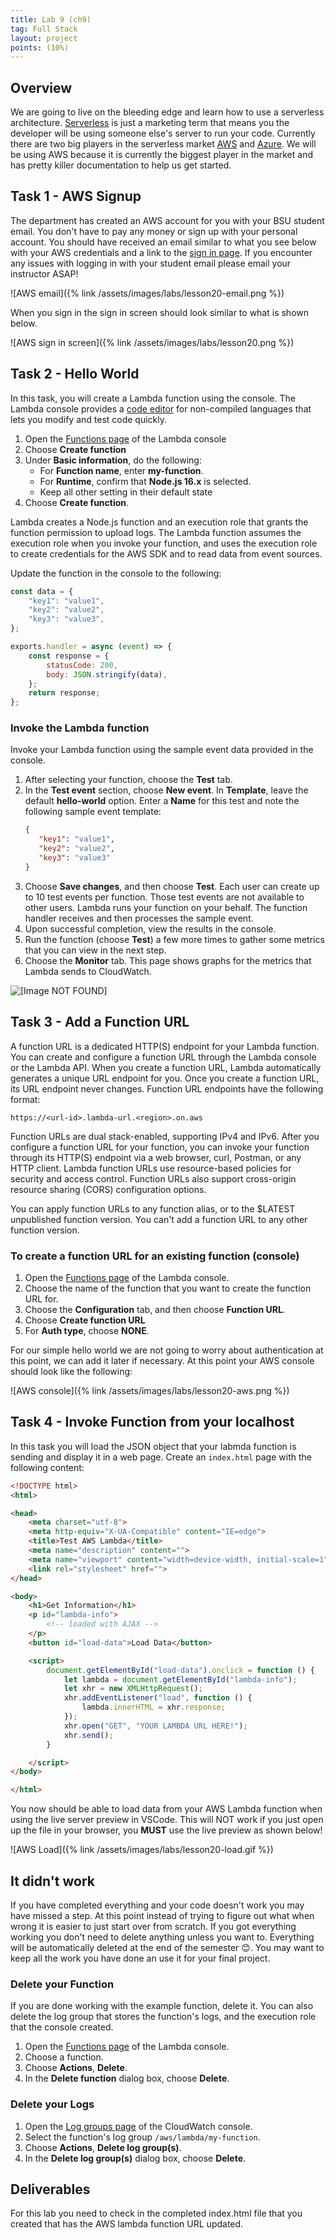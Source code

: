 ```yaml
---
title: Lab 9 (ch9)
tag: Full Stack
layout: project
points: (10%)
---
```


## Overview

We are going to live on the bleeding edge and learn how to use a serverless
architecture.
[Serverless](https://www.cloudflare.com/learning/serverless/what-is-serverless)
is just a marketing term that means you the developer will be using someone
else's server to run your code. Currently there are two big players in the
serverless market [AWS](https://en.wikipedia.org/wiki/Amazon_Web_Services) and
[Azure](https://en.wikipedia.org/wiki/Microsoft_Azure). We will be using AWS
because it is currently the biggest player in the market and has pretty killer
documentation to help us get started.

## Task 1 - AWS Signup

The department has created an AWS account for you with your BSU student email.
You don't have to pay any money or sign up with your personal account. You
should have received an email similar to what you see below with your AWS
credentials and a link to the [sign in
page](https://bsucompsci.signin.aws.amazon.com/console). If you encounter any
issues with logging in with your student email please email your instructor
ASAP!

![AWS email]({% link /assets/images/labs/lesson20-email.png %})

When you sign in the sign in screen should look similar to what is shown below.

![AWS sign in screen]({% link /assets/images/labs/lesson20.png %})

## Task 2 - Hello World

In this task, you will create a Lambda function using the console. The Lambda
console provides a [code
editor](https://github.com/awsdocs/aws-lambda-developer-guide/blob/main/doc_source/foundation-console.md#code-editor)
for non-compiled languages that lets you modify and test code quickly. 

1. Open the [Functions page](https://console.aws.amazon.com/lambda/home#/functions) of the Lambda console
2. Choose **Create function**
3. Under **Basic information**, do the following:
   - For **Function name**, enter **my-function**.
   - For **Runtime**, confirm that **Node.js 16.x** is selected.
   - Keep all other setting in their default state
4. Choose **Create function**.

Lambda creates a Node.js function and an execution role that grants the function
permission to upload logs. The Lambda function assumes the execution role when
you invoke your function, and uses the execution role to create credentials for
the AWS SDK and to read data from event sources.

Update the function in the console to the following:

```javascript
const data = {
    "key1": "value1",
    "key2": "value2",
    "key3": "value3",
};

exports.handler = async (event) => {
    const response = {
        statusCode: 200,
        body: JSON.stringify(data),
    };
    return response;
};
```

### Invoke the Lambda function

Invoke your Lambda function using the sample event data provided in the console.

1. After selecting your function, choose the **Test** tab.
2. In the **Test event** section, choose **New event**. In **Template**, leave
   the default **hello-world** option. Enter a **Name** for this test and note
   the following sample event template:
   ```json
   {
      "key1": "value1",
      "key2": "value2",
      "key3": "value3"
   }
   ```
3. Choose **Save changes**, and then choose **Test**. Each user can create up to
   10 test events per function. Those test events are not available to other
   users. Lambda runs your function on your behalf. The function handler
   receives and then processes the sample event.
4. Upon successful completion, view the results in the console.
5. Run the function (choose **Test**) a few more times to gather some metrics
   that you can view in the next step.
6. Choose the **Monitor** tab. This page shows graphs for the metrics that
   Lambda sends to CloudWatch.
  
![\[Image NOT FOUND\]](http://docs.aws.amazon.com/lambda/latest/dg/images/metrics-functions-list.png)

## Task 3 - Add a Function URL

A function URL is a dedicated HTTP(S) endpoint for your Lambda function. You can
create and configure a function URL through the Lambda console or the Lambda
API. When you create a function URL, Lambda automatically generates a unique URL
endpoint for you. Once you create a function URL, its URL endpoint never
changes. Function URL endpoints have the following format:

`https://<url-id>.lambda-url.<region>.on.aws`

Function URLs are dual stack-enabled, supporting IPv4 and IPv6. After you
configure a function URL for your function, you can invoke your function through
its HTTP(S) endpoint via a web browser, curl, Postman, or any HTTP client.
Lambda function URLs use resource-based policies for security and access
control. Function URLs also support cross-origin resource sharing (CORS)
configuration options.

You can apply function URLs to any function alias, or to the $LATEST unpublished
function version. You can't add a function URL to any other function version.

### To create a function URL for an existing function (console)

1. Open the [Functions page](https://console.aws.amazon.com/lambda/home#/functions) of the Lambda console.
2. Choose the name of the function that you want to create the function URL for.
3. Choose the **Configuration** tab, and then choose **Function URL**.
4. Choose **Create function URL**
5. For **Auth type**, choose  **NONE**.

For our simple hello world we are not going to worry about authentication at
this point, we can add it later if necessary. At this point your AWS console
should look like the following:

![AWS console]({% link /assets/images/labs/lesson20-aws.png %})

## Task 4 - Invoke Function from your localhost

In this task you will load the JSON object that your labmda function is sending
and display it in a web page. Create an `index.html` page with the following
content:

```html
<!DOCTYPE html>
<html>

<head>
    <meta charset="utf-8">
    <meta http-equiv="X-UA-Compatible" content="IE=edge">
    <title>Test AWS Lambda</title>
    <meta name="description" content="">
    <meta name="viewport" content="width=device-width, initial-scale=1">
    <link rel="stylesheet" href="">
</head>

<body>
    <h1>Get Information</h1>
    <p id="lambda-info">
        <!-- loaded with AJAX -->
    </p>
    <button id="load-data">Load Data</button>

    <script>
        document.getElementById("load-data").onclick = function () {
            let lambda = document.getElementById("lambda-info");
            let xhr = new XMLHttpRequest();
            xhr.addEventListener("load", function () {
                lambda.innerHTML = xhr.response;
            });
            xhr.open("GET", "YOUR LAMBDA URL HERE!");
            xhr.send();
        }

    </script>
</body>

</html>
```

You now should be able to load data from your AWS Lambda function when using
the live server preview in VSCode. This will NOT work if you just open up the
file in your browser, you **MUST** use the live preview as shown below!

![AWS Load]({% link /assets/images/labs/lesson20-load.gif %})

## It didn't work

If you have completed everything and your code doesn't work you may have missed
a step. At this point instead of trying to figure out what when wrong it is
easier to just start over from scratch. If you got everything working you don't
need to delete anything unless you want to. Everything will be automatically
deleted at the end of the semester 😊. You may want to keep all the work you
have done an use it for your final project.

### Delete your Function

If you are done working with the example function, delete it. You can also
delete the log group that stores the function's logs, and the execution role
that the console created.

1. Open the [Functions page](https://console.aws.amazon.com/lambda/home#/functions) of the Lambda console.
2. Choose a function.
3. Choose **Actions**, **Delete**.
4. In the **Delete function** dialog box, choose **Delete**.

### Delete your Logs

1. Open the [Log groups page](https://console.aws.amazon.com/cloudwatch/home#logs:) of the CloudWatch console.
2. Select the function's log group `/aws/lambda/my-function`.
3. Choose **Actions**, **Delete log group\(s\)**.
4. In the **Delete log group\(s\)** dialog box, choose **Delete**.

## Deliverables

For this lab you need to check in the completed index.html file that you
created that has the AWS lambda function URL updated.

